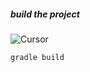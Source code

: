 ##### build the project
![Cursor](https://github.com/thaer-sahloul/Java-Maven-App-artifact-nexus/assets/76632701/1df9f6db-9587-4142-9eea-f279aeef0495)

    gradle build
